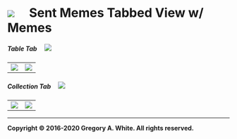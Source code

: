 # ![][AppIcon]&nbsp;&nbsp;&nbsp;&nbsp;&nbsp;Sent Memes Tabbed View w/ Memes

##### Table Tab&nbsp;&nbsp;&nbsp;&nbsp;&nbsp;![][TableIcon]

| | |
| :---: | :---: |
| ![][TableFullPT] | ![][TableFullLS] |

##### Collection Tab&nbsp;&nbsp;&nbsp;&nbsp;&nbsp;![][CollectionIcon]

| | |
| :---: | :---: |
| ![][CollectionFullPT] | ![][CollectionFullLS] |

---
**Copyright © 2016-2020 Gregory A. White. All rights reserved.**



[AppIcon]:           ../images/MemeMeAppIcon_80.png

[CollectionIcon]:    ../images/CollectionTabIcon.png
[TableIcon]:         ../images/TableTabIcon.png

[CollectionFullLS]:  ../images/SentMemesCollectionFullLS.png
[CollectionFullPT]:  ../images/SentMemesCollectionFullPT.png
[TableFullLS]:       ../images/SentMemesTableFullLS.png
[TableFullPT]:       ../images/SentMemesTableFullPT.png